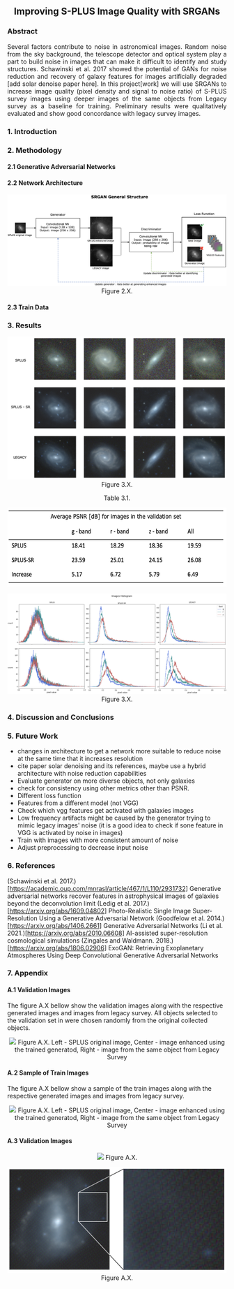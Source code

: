 <div align="center">
    <h2>Improving S-PLUS Image Quality with SRGANs</h2>
</div>

### Abstract

<p align="justify">
Several factors contribute to noise in astronomical images. Random noise from the sky background, the telescope detector and optical system play a part to build noise in images that can make it difficult to identify and study structures. Schawinski et al. 2017 showed the potential of GANs for noise reduction and recovery of galaxy features for images artificially degraded [add solar denoise paper here]. In this project[work] we will use SRGANs to increase image quality (pixel density and signal to noise ratio) of S-PLUS survey images using deeper images of the same objects from Legacy survey as a baseline for training. Preliminary results were qualitatively evaluated and show good concordance with legacy survey images.
</p>

### 1. Introduction

### 2. Methodology

#### 2.1 Generative Adversarial Networks

#### 2.2 Network Architecture
<p align="center">
  <img  src="./images/schematics.png"/>   
  Figure 2.X. 
</p>

#### 2.3 Train Data

### 3. Results

<p align="center">
  <img src="./images/validation_images.png"/>   
  Figure 3.X. 
</p>

<p align="center">
  Table 3.1. 
</p>
<p align="center">
  <img height = "180" src="./images/PSNR.png"/>   
</p>

<p align="center">
  <img src="./images/histogram.png"/>   
  Figure 3.X. 
</p>

### 4. Discussion and Conclusions

### 5. Future Work
- changes in architecture to get a network more suitable to reduce noise at the same time that it increases resolution
- cite paper solar denoising and its references, maybe use a hybrid architecture with noise reduction capabilities
- Evaluate generator on more diverse objects, not only galaxies
- check for consistency using other metrics other than PSNR.
- Different loss function
- Features from a different model (not VGG)
- Check which vgg features get activated with galaxies images
- Low frequency artifacts might be caused by the generator trying to mimic legacy images' noise (it is a good idea to check if sone feature in VGG is activated by noise in images)
- Train with images with more consistent amount of noise
- Adjust preprocessing to decrease input noise

### 6. References

(Schawinski et al. 2017.)[https://academic.oup.com/mnrasl/article/467/1/L110/2931732] Generative adversarial networks recover features in astrophysical images of galaxies beyond the deconvolution limit
(Ledig et al. 2017.)[https://arxiv.org/abs/1609.04802] Photo-Realistic Single Image Super-Resolution Using a Generative Adversarial Network
(Goodfelow et al. 2014.)[https://arxiv.org/abs/1406.2661] Generative Adversarial Networks
(Li et al. 2021.)[https://arxiv.org/abs/2010.06608] AI-assisted super-resolution cosmological simulations
(Zingales and Waldmann. 2018.)[https://arxiv.org/abs/1806.02906] ExoGAN: Retrieving Exoplanetary Atmospheres Using Deep Convolutional Generative Adversarial Networks

### 7. Appendix
#### A.1 Validation Images

The figure A.X bellow show the validation images along with the respective generated images and images from legacy survey. All objects selected to the validation set in were chosen randomly from the original collected objects.

<p align="center">
  <img src="./images/validation.png"/>
  Figure A.X. Left - SPLUS original image, Center - image enhanced using the trained generatod, Right - image from the same object from Legacy Survey
</p>

#### A.2 Sample of Train Images

The figure A.X bellow show a sample of the train images along with the respective generated images and images from legacy survey.

<p align="center">
  <img src="./images/train.png"/>
  Figure A.X. Left - SPLUS original image, Center - image enhanced using the trained generatod, Right - image from the same object from Legacy Survey
</p>

#### A.3 Validation Images

<p align="center">
  <img src="./images/limitations_01.png"/>   
  Figure A.X. 
</p>
    
<p align="center">
  <img src="./images/limitations_02.png"/>       
  Figure A.X. 
</p>